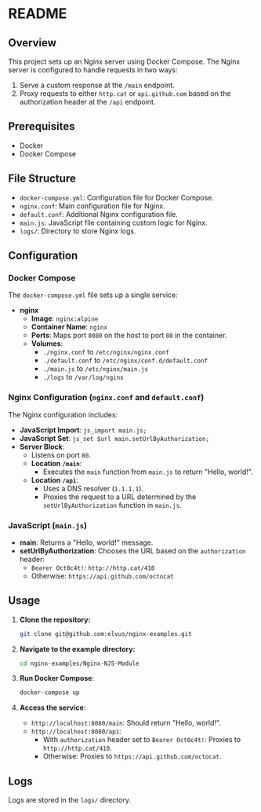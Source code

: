 # README

## Overview

This project sets up an Nginx server using Docker Compose. The Nginx server is configured to handle requests in two ways:
1. Serve a custom response at the `/main` endpoint.
2. Proxy requests to either `http.cat` or `api.github.com` based on the authorization header at the `/api` endpoint.

## Prerequisites

- Docker
- Docker Compose

## File Structure

- `docker-compose.yml`: Configuration file for Docker Compose.
- `nginx.conf`: Main configuration file for Nginx.
- `default.conf`: Additional Nginx configuration file.
- `main.js`: JavaScript file containing custom logic for Nginx.
- `logs/`: Directory to store Nginx logs.

## Configuration

### Docker Compose

The `docker-compose.yml` file sets up a single service:

- **nginx**
  - **Image**: `nginx:alpine`
  - **Container Name**: `nginx`
  - **Ports**: Maps port `8080` on the host to port `80` in the container.
  - **Volumes**:
    - `./nginx.conf` to `/etc/nginx/nginx.conf`
    - `./default.conf` to `/etc/nginx/conf.d/default.conf`
    - `./main.js` to `/etc/nginx/main.js`
    - `./logs` to `/var/log/nginx`

### Nginx Configuration (`nginx.conf` and `default.conf`)

The Nginx configuration includes:

- **JavaScript Import**: `js_import main.js;`
- **JavaScript Set**: `js_set $url main.setUrlByAuthorization;`
- **Server Block**:
  - Listens on port `80`.
  - **Location `/main`**:
    - Executes the `main` function from `main.js` to return "Hello, world!".
  - **Location `/api`**:
    - Uses a DNS resolver (`1.1.1.1`).
    - Proxies the request to a URL determined by the `setUrlByAuthorization` function in `main.js`.

### JavaScript (`main.js`)

- **main**: Returns a "Hello, world!" message.
- **setUrlByAuthorization**: Chooses the URL based on the `authorization` header:
  - `Bearer Oct0c4t!`: `http://http.cat/410`
  - Otherwise: `https://api.github.com/octocat`

## Usage

1. **Clone the repository:**

    ```bash
    git clone git@github.com:elvus/nginx-examples.git
    ```
2. **Navigate to the example directory:**

    ```bash
    cd nginx-examples/Nginx-NJS-Module
    ```
3. **Run Docker Compose**:
   ```sh
   docker-compose up
   ```
4. **Access the service**:
   - `http://localhost:8080/main`: Should return "Hello, world!".
   - `http://localhost:8080/api`:
     - With `authorization` header set to `Bearer Oct0c4t!`: Proxies to `http://http.cat/410`.
     - Otherwise: Proxies to `https://api.github.com/octocat`.

## Logs

Logs are stored in the `logs/` directory.
